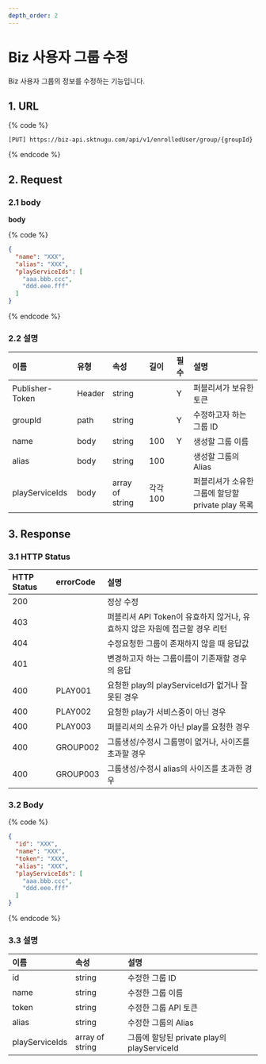 ```yaml
---
depth_order: 2
---
```


# Biz 사용자 그룹 수정

Biz 사용자 그룹의 정보를 수정하는 기능입니다.

## 1. URL

{% code %}
```text
[PUT] https://biz-api.sktnugu.com/api/v1/enrolledUser/group/{groupId}
```
{% endcode %}

## 2. Request

### 2.1 body

**body**

{% code %}
```json
{
  "name": "XXX",
  "alias": "XXX",
  "playServiceIds": [
    "aaa.bbb.ccc",
    "ddd.eee.fff"
  ]
}
```
{% endcode %}

### 2.2 설명

| 이름              | 유형     | 속성              | 길이     | 필수    | 설명                                |
|:----------------|:-------|:----------------|:-------|:------|:----------------------------------|
| Publisher-Token | Header | string          |        | Y     | 퍼블리셔가 보유한 토큰                      |
| groupId         | path   | string          |        | Y     | 수정하고자 하는 그룹 ID                    |
| name            | body   | string          | 100    | Y     | 생성할 그룹 이름                         |
| alias           | body   | string          | 100    |       | 생성할 그룹의 Alias                     |
| playServiceIds  | body   | array of string | 각각 100 |       | 퍼블리셔가 소유한 그룹에 할당할 private play 목록 |

## 3. Response

### 3.1 HTTP Status

| HTTP Status | errorCode | 설명                                              |
|:------------|:----------|:------------------------------------------------|
| 200         |           | 정상 수정                                           |
| 403         |           | 퍼블리셔 API Token이 유효하지 않거나, 유효하지 않은 자원에 접근할 경우 리턴 |
| 404         |           | 수정요청한 그룹이 존재하지 않을 때 응답값                         |
| 401         |           | 변경하고자 하는 그룹이름이 기존재할 경우의 응답                      |
| 400         | PLAY001   | 요청한 play의 playServiceId가 없거나 잘못된 경우             |
| 400         | PLAY002   | 요청한 play가 서비스중이 아닌 경우                           |
| 400         | PLAY003   | 퍼블리셔의 소유가 아닌 play를 요청한 경우                       |
| 400         | GROUP002  | 그룹생성/수정시 그룹명이 없거나, 사이즈를 초과할 경우                  |
| 400         | GROUP003  | 그룹생성/수정시 alias의 사이즈를 초과한 경우                     |

### 3.2 Body

{% code %}
```json
{
  "id": "XXX",
  "name": "XXX",
  "token": "XXX",
  "alias": "XXX",
  "playServiceIds": [
    "aaa.bbb.ccc",
    "ddd.eee.fff"
  ]
}
```
{% endcode %}

### 3.3 설명

| 이름             | 속성              | 설명                                  |
|:---------------|:----------------|:------------------------------------|
| id             | string          | 수정한 그룹 ID                           |
| name           | string          | 수정한 그룹 이름                           |
| token          | string          | 수정한 그룹 API 토큰                       |
| alias          | string          | 수정한 그룹의 Alias                       |
| playServiceIds | array of string | 그룹에 할당된 private play의 playServiceId |

